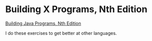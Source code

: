 # Building X Programs, Nth Edition

[Building Java Programs, Nth Edition](https://practiceit.cs.washington.edu/problem/list)

I do these exercises to get better at other languages.

